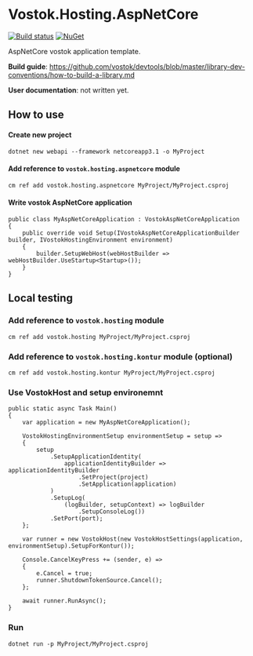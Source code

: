 # Vostok.Hosting.AspNetCore

[![Build status](https://ci.appveyor.com/api/projects/status/github/vostok/hosting.aspnetcore?svg=true&branch=master)](https://ci.appveyor.com/project/vostok/hosting.aspnetcore/branch/master)
[![NuGet](https://img.shields.io/nuget/v/Vostok.Hosting.AspNetCore.svg)](https://www.nuget.org/packages/Vostok.Hosting.AspNetCore)

AspNetCore vostok application template.


**Build guide**: https://github.com/vostok/devtools/blob/master/library-dev-conventions/how-to-build-a-library.md

**User documentation**: not written yet.

## How to use

#### Create new project
	
	dotnet new webapi --framework netcoreapp3.1 -o MyProject

#### Add reference to `vostok.hosting.aspnetcore` module
	
	cm ref add vostok.hosting.aspnetcore MyProject/MyProject.csproj

#### Write vostok AspNetCore application

	public class MyAspNetCoreApplication : VostokAspNetCoreApplication
	{
		public override void Setup(IVostokAspNetCoreApplicationBuilder builder, IVostokHostingEnvironment environment)
		{
			builder.SetupWebHost(webHostBuilder => webHostBuilder.UseStartup<Startup>());
		}
	}

## Local testing

### Add reference to `vostok.hosting` module

	cm ref add vostok.hosting MyProject/MyProject.csproj

### Add reference to `vostok.hosting.kontur` module (optional)
	cm ref add vostok.hosting.kontur MyProject/MyProject.csproj

### Use VostokHost and setup environemnt

	public static async Task Main()
	{
		var application = new MyAspNetCoreApplication();

		VostokHostingEnvironmentSetup environmentSetup = setup =>
		{
			setup
				.SetupApplicationIdentity(
					applicationIdentityBuilder => applicationIdentityBuilder
						.SetProject(project)
						.SetApplication(application)
				)
				.SetupLog(
					(logBuilder, setupContext) => logBuilder
						.SetupConsoleLog())
				.SetPort(port);
		};

		var runner = new VostokHost(new VostokHostSettings(application, environmentSetup).SetupForKontur());

		Console.CancelKeyPress += (sender, e) =>
		{
			e.Cancel = true;
			runner.ShutdownTokenSource.Cancel();
		};

		await runner.RunAsync();
	}

### Run

	dotnet run -p MyProject/MyProject.csproj


	
